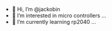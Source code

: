 - 👋 Hi, I’m @jackobin
- 👀 I’m interested in micro controllers ...
- 🌱 I’m currently learning rp2040 ...

